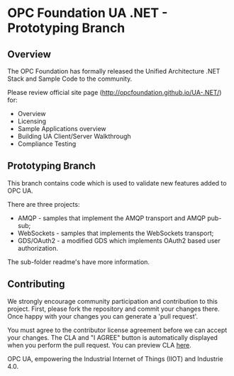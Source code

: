 # OPC Foundation UA .NET - Prototyping Branch
## Overview
The OPC Foundation has formally released the Unified Architecture .NET Stack and Sample Code to the community.

Please review official site page (http://opcfoundation.github.io/UA-.NET/) for:
 * Overview
 * Licensing
 * Sample Applications overview
 * Building UA Client/Server Walkthrough
 * Compliance Testing

## Prototyping Branch 
This branch contains code which is used to validate new features added to OPC UA.

There are three projects:
 * AMQP - samples that implement the AMQP transport and AMQP pub-sub; 
 * WebSockets - samples that implements the WebSockets transport;
 * GDS/OAuth2 - a modified GDS which implements OAuth2 based user authorization.
 
The sub-folder readme's have more information.

## Contributing
We strongly encourage community participation and contribution to this project. First, please fork the repository and commit your changes there. Once happy with your changes you can generate a 'pull request'.

You must agree to the contributor license agreement before we can accept your changes. The CLA and "I AGREE" button is automatically displayed when you perform the pull request. You can preview CLA [here](https://opcfoundation.org/license/cla/ContributorLicenseAgreementv1.0.pdf).

OPC UA, empowering the Industrial Internet of Things (IIOT) and Industrie 4.0.
